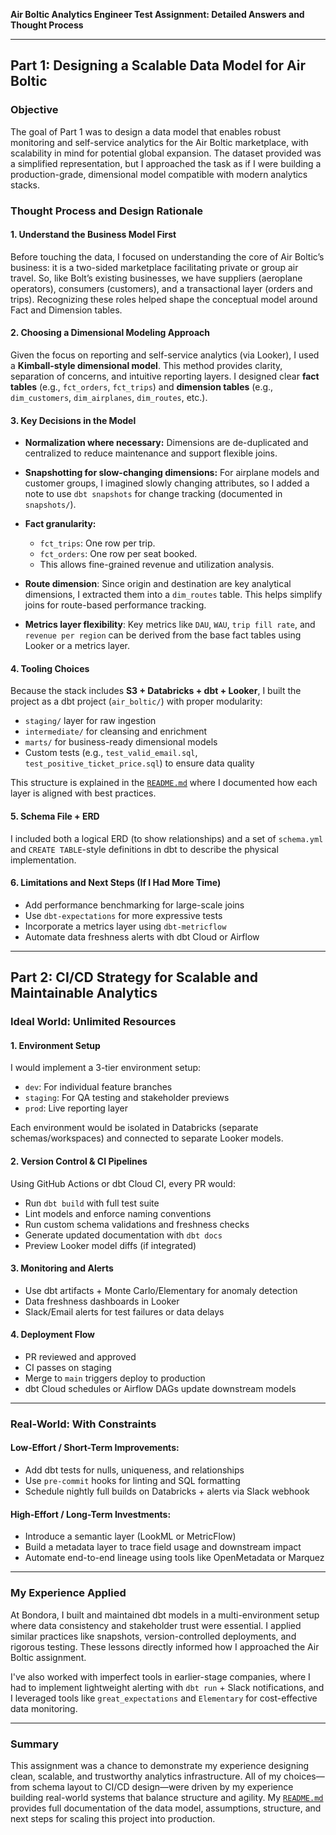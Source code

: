 **Air Boltic Analytics Engineer Test Assignment: Detailed Answers and Thought Process**

---

## Part 1: Designing a Scalable Data Model for Air Boltic

### Objective

The goal of Part 1 was to design a data model that enables robust monitoring and self-service analytics for the Air Boltic marketplace, with scalability in mind for potential global expansion. The dataset provided was a simplified representation, but I approached the task as if I were building a production-grade, dimensional model compatible with modern analytics stacks.

### Thought Process and Design Rationale

#### 1. **Understand the Business Model First**

Before touching the data, I focused on understanding the core of Air Boltic’s business: it is a two-sided marketplace facilitating private or group air travel. So, like Bolt’s existing businesses, we have suppliers (aeroplane operators), consumers (customers), and a transactional layer (orders and trips). Recognizing these roles helped shape the conceptual model around Fact and Dimension tables.

#### 2. **Choosing a Dimensional Modeling Approach**

Given the focus on reporting and self-service analytics (via Looker), I used a **Kimball-style dimensional model**. This method provides clarity, separation of concerns, and intuitive reporting layers. I designed clear **fact tables** (e.g., `fct_orders`, `fct_trips`) and **dimension tables** (e.g., `dim_customers`, `dim_airplanes`, `dim_routes`, etc.).

#### 3. **Key Decisions in the Model**

* **Normalization where necessary:** Dimensions are de-duplicated and centralized to reduce maintenance and support flexible joins.
* **Snapshotting for slow-changing dimensions:** For airplane models and customer groups, I imagined slowly changing attributes, so I added a note to use `dbt snapshots` for change tracking (documented in `snapshots/`).
* **Fact granularity:**

  * `fct_trips`: One row per trip.
  * `fct_orders`: One row per seat booked.
  * This allows fine-grained revenue and utilization analysis.
* **Route dimension**: Since origin and destination are key analytical dimensions, I extracted them into a `dim_routes` table. This helps simplify joins for route-based performance tracking.
* **Metrics layer flexibility**: Key metrics like `DAU`, `WAU`, `trip fill rate`, and `revenue per region` can be derived from the base fact tables using Looker or a metrics layer.

#### 4. **Tooling Choices**

Because the stack includes **S3 + Databricks + dbt + Looker**, I built the project as a dbt project (`air_boltic/`) with proper modularity:

* `staging/` layer for raw ingestion
* `intermediate/` for cleansing and enrichment
* `marts/` for business-ready dimensional models
* Custom tests (e.g., `test_valid_email.sql`, `test_positive_ticket_price.sql`) to ensure data quality

This structure is explained in the [`README.md`](https://github.com/prakharsdev/Air-Boltic-Analytics-Engineering/blob/master/README.md) where I documented how each layer is aligned with best practices.

#### 5. **Schema File + ERD**

I included both a logical ERD (to show relationships) and a set of `schema.yml` and `CREATE TABLE`-style definitions in dbt to describe the physical implementation.

#### 6. **Limitations and Next Steps (If I Had More Time)**

* Add performance benchmarking for large-scale joins
* Use `dbt-expectations` for more expressive tests
* Incorporate a metrics layer using `dbt-metricflow`
* Automate data freshness alerts with dbt Cloud or Airflow

---

## Part 2: CI/CD Strategy for Scalable and Maintainable Analytics

### Ideal World: Unlimited Resources

#### 1. **Environment Setup**

I would implement a 3-tier environment setup:

* `dev`: For individual feature branches
* `staging`: For QA testing and stakeholder previews
* `prod`: Live reporting layer

Each environment would be isolated in Databricks (separate schemas/workspaces) and connected to separate Looker models.

#### 2. **Version Control & CI Pipelines**

Using GitHub Actions or dbt Cloud CI, every PR would:

* Run `dbt build` with full test suite
* Lint models and enforce naming conventions
* Run custom schema validations and freshness checks
* Generate updated documentation with `dbt docs`
* Preview Looker model diffs (if integrated)

#### 3. **Monitoring and Alerts**

* Use dbt artifacts + Monte Carlo/Elementary for anomaly detection
* Data freshness dashboards in Looker
* Slack/Email alerts for test failures or data delays

#### 4. **Deployment Flow**

* PR reviewed and approved
* CI passes on staging
* Merge to `main` triggers deploy to production
* dbt Cloud schedules or Airflow DAGs update downstream models

---

### Real-World: With Constraints

#### Low-Effort / Short-Term Improvements:

* Add dbt tests for nulls, uniqueness, and relationships
* Use `pre-commit` hooks for linting and SQL formatting
* Schedule nightly full builds on Databricks + alerts via Slack webhook

#### High-Effort / Long-Term Investments:

* Introduce a semantic layer (LookML or MetricFlow)
* Build a metadata layer to trace field usage and downstream impact
* Automate end-to-end lineage using tools like OpenMetadata or Marquez

---

### My Experience Applied

At Bondora, I built and maintained dbt models in a multi-environment setup where data consistency and stakeholder trust were essential. I applied similar practices like snapshots, version-controlled deployments, and rigorous testing. These lessons directly informed how I approached the Air Boltic assignment.

I've also worked with imperfect tools in earlier-stage companies, where I had to implement lightweight alerting with `dbt run` + Slack notifications, and I leveraged tools like `great_expectations` and `Elementary` for cost-effective data monitoring.

---

### Summary

This assignment was a chance to demonstrate my experience designing clean, scalable, and trustworthy analytics infrastructure. All of my choices—from schema layout to CI/CD design—were driven by my experience building real-world systems that balance structure and agility. My [`README.md`](https://github.com/prakhar-sriv/air-boltic-analytics/blob/main/README.md) provides full documentation of the data model, assumptions, structure, and next steps for scaling this project into production.
